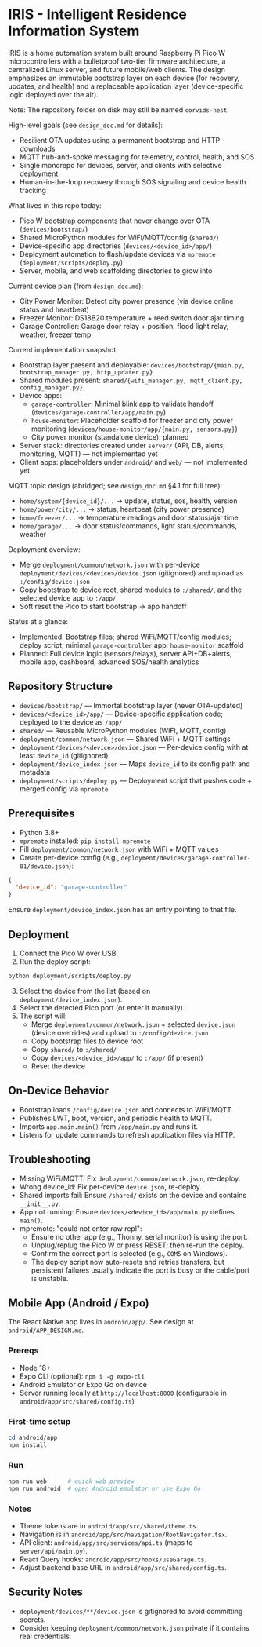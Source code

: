 # IRIS - Intelligent Residence Information System

IRIS is a home automation system built around Raspberry Pi Pico W microcontrollers with a bulletproof two-tier firmware architecture, a centralized Linux server, and future mobile/web clients. The design emphasizes an immutable bootstrap layer on each device (for recovery, updates, and health) and a replaceable application layer (device-specific logic deployed over the air).

Note: The repository folder on disk may still be named `corvids-nest`.

High-level goals (see `design_doc.md` for details):
- Resilient OTA updates using a permanent bootstrap and HTTP downloads
- MQTT hub-and-spoke messaging for telemetry, control, health, and SOS
- Single monorepo for devices, server, and clients with selective deployment
- Human-in-the-loop recovery through SOS signaling and device health tracking

What lives in this repo today:
- Pico W bootstrap components that never change over OTA (`devices/bootstrap/`)
- Shared MicroPython modules for WiFi/MQTT/config (`shared/`)
- Device-specific app directories (`devices/<device_id>/app/`)
- Deployment automation to flash/update devices via `mpremote` (`deployment/scripts/deploy.py`)
- Server, mobile, and web scaffolding directories to grow into

Current device plan (from `design_doc.md`):
- City Power Monitor: Detect city power presence (via device online status and heartbeat)
- Freezer Monitor: DS18B20 temperature + reed switch door ajar timing
- Garage Controller: Garage door relay + position, flood light relay, weather, freezer temp

Current implementation snapshot:
- Bootstrap layer present and deployable: `devices/bootstrap/{main.py, bootstrap_manager.py, http_updater.py}`
- Shared modules present: `shared/{wifi_manager.py, mqtt_client.py, config_manager.py}`
- Device apps:
  - `garage-controller`: Minimal blink app to validate handoff (`devices/garage-controller/app/main.py`)
  - `house-monitor`: Placeholder scaffold for freezer and city power monitoring (`devices/house-monitor/app/{main.py, sensors.py}`)
  - City power monitor (standalone device): planned
- Server stack: directories created under `server/` (API, DB, alerts, monitoring, MQTT) — not implemented yet
- Client apps: placeholders under `android/` and `web/` — not implemented yet

MQTT topic design (abridged; see `design_doc.md` §4.1 for full tree):
- `home/system/{device_id}/...` → update, status, sos, health, version
- `home/power/city/...` → status, heartbeat (city power presence)
- `home/freezer/...` → temperature readings and door status/ajar time
- `home/garage/...` → door status/commands, light status/commands, weather

Deployment overview:
- Merge `deployment/common/network.json` with per-device `deployment/devices/<device>/device.json` (gitignored) and upload as `:/config/device.json`
- Copy bootstrap to device root, shared modules to `:/shared/`, and the selected device app to `:/app/`
- Soft reset the Pico to start bootstrap → app handoff

Status at a glance:
- Implemented: Bootstrap files; shared WiFi/MQTT/config modules; deploy script; minimal `garage-controller` app; `house-monitor` scaffold
- Planned: Full device logic (sensors/relays), server API+DB+alerts, mobile app, dashboard, advanced SOS/health analytics

## Repository Structure

- `devices/bootstrap/` — Immortal bootstrap layer (never OTA-updated)
- `devices/<device_id>/app/` — Device-specific application code; deployed to the device as `/app/`
- `shared/` — Reusable MicroPython modules (WiFi, MQTT, config)
- `deployment/common/network.json` — Shared WiFi + MQTT settings
- `deployment/devices/<device>/device.json` — Per-device config with at least `device_id` (gitignored)
- `deployment/device_index.json` — Maps `device_id` to its config path and metadata
- `deployment/scripts/deploy.py` — Deployment script that pushes code + merged config via `mpremote`

## Prerequisites

- Python 3.8+
- `mpremote` installed: `pip install mpremote`
- Fill `deployment/common/network.json` with WiFi + MQTT values
- Create per-device config (e.g., `deployment/devices/garage-controller-01/device.json`):

```json
{
  "device_id": "garage-controller"
}
```

Ensure `deployment/device_index.json` has an entry pointing to that file.

## Deployment

1. Connect the Pico W over USB.
2. Run the deploy script:

```bash
python deployment/scripts/deploy.py
```

3. Select the device from the list (based on `deployment/device_index.json`).
4. Select the detected Pico port (or enter it manually).
5. The script will:
   - Merge `deployment/common/network.json` + selected `device.json` (device overrides) and upload to `:/config/device.json`
   - Copy bootstrap files to device root
   - Copy `shared/` to `:/shared/`
   - Copy `devices/<device_id>/app/` to `:/app/` (if present)
   - Reset the device

## On-Device Behavior

- Bootstrap loads `/config/device.json` and connects to WiFi/MQTT.
- Publishes LWT, boot, version, and periodic health to MQTT.
- Imports `app.main.main()` from `/app/main.py` and runs it.
- Listens for update commands to refresh application files via HTTP.

## Troubleshooting

- Missing WiFi/MQTT: Fix `deployment/common/network.json`, re-deploy.
- Wrong device_id: Fix per-device `device.json`, re-deploy.
- Shared imports fail: Ensure `/shared/` exists on the device and contains `__init__.py`.
- App not running: Ensure `devices/<device_id>/app/main.py` defines `main()`.
- mpremote: "could not enter raw repl":
  - Ensure no other app (e.g., Thonny, serial monitor) is using the port.
  - Unplug/replug the Pico W or press RESET; then re-run the deploy.
  - Confirm the correct port is selected (e.g., `COM5` on Windows).
  - The deploy script now auto-resets and retries transfers, but persistent failures usually indicate the port is busy or the cable/port is unstable.

## Mobile App (Android / Expo)

The React Native app lives in `android/app/`. See design at `android/APP_DESIGN.md`.

### Prereqs
- Node 18+
- Expo CLI (optional): `npm i -g expo-cli`
- Android Emulator or Expo Go on device
- Server running locally at `http://localhost:8000` (configurable in `android/app/src/shared/config.ts`)

### First-time setup
```powershell
cd android/app
npm install
```

### Run
```powershell
npm run web      # quick web preview
npm run android  # open Android emulator or use Expo Go
```

### Notes
- Theme tokens are in `android/app/src/shared/theme.ts`.
- Navigation is in `android/app/src/navigation/RootNavigator.tsx`.
- API client: `android/app/src/services/api.ts` (maps to `server/api/main.py`).
- React Query hooks: `android/app/src/hooks/useGarage.ts`.
- Adjust backend base URL in `android/app/src/shared/config.ts`.

## Security Notes

- `deployment/devices/**/device.json` is gitignored to avoid committing secrets.
- Consider keeping `deployment/common/network.json` private if it contains real credentials.

